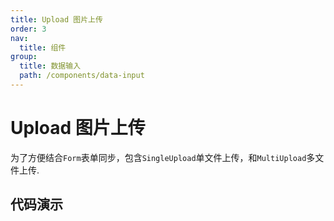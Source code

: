 ```yaml
---
title: Upload 图片上传
order: 3
nav:
  title: 组件
group:
  title: 数据输入
  path: /components/data-input
---
```


# Upload 图片上传

为了方便结合`Form`表单同步，包含`SingleUpload`单文件上传，和`MultiUpload`多文件上传.

## 代码演示

<code src="./demo/index.tsx" />

<API src="../../../src/Upload/SingleUpload.tsx"></API>
